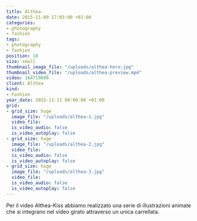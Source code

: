 ```yaml
---
title: Althea
date: 2015-11-09 17:03:00 +01:00
categories:
- photography
- fashion
tags:
- photography
- fashion
position: 18
size: small
thumbnail_image_file: "/uploads/althea-hero.jpg"
thumbnail_video_file: "/uploads/althea-preview.mp4"
video: 164719606
client: Althea
kind:
- Fashion
year_date: 2015-11-11 00:00:00 +01:00
grid:
- grid_size: huge
  image_file: "/uploads/althea-1.jpg"
  video_file: 
  is_video_audio: false
  is_video_autoplay: false
- grid_size: huge
  image_file: "/uploads/althea-2.jpg"
  video_file: 
  is_video_audio: false
  is_video_autoplay: false
- grid_size: huge
  image_file: "/uploads/althea-3.jpg"
  video_file: 
  is_video_audio: false
  is_video_autoplay: false
---
```


Per il video Althea-Kiss abbiamo realizzato una serie di illustrazioni animate che si integrano nel video girato attraverso un unica carrellata.
